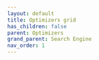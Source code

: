 ```yaml
---
layout: default
title: Optimizers grid
has_children: false
parent: Optimizers
grand_parent: Search Engine
nav_order: 1
---
```


